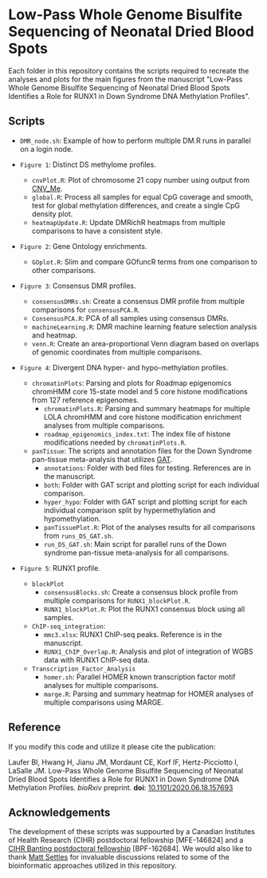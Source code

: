 # Low-Pass Whole Genome Bisulfite Sequencing of Neonatal Dried Blood Spots

Each folder in this repository contains the scripts required to recreate the analyses and plots for the main figures from the manuscript "Low-Pass Whole Genome Bisulfite Sequencing of Neonatal Dried Blood Spots Identifies a Role for RUNX1 in Down Syndrome DNA Methylation Profiles". 

## Scripts

- `DMR_node.sh`: Example of how to perform multiple DM.R runs in parallel on a login node. 

- `Figure 1`: Distinct DS methylome profiles.
	- `cnvPlot.R`: Plot of chromosome 21 copy number using output from [CNV_Me](https://github.com/hyeyeon-hwang/CNV_Me).
	- `global.R`: Process all samples for equal CpG coverage and smooth, test for global methylation differences, and create a single CpG density plot.
	- `heatmapUpdate.R`: Update DMRichR heatmaps from multiple comparisons to have a consistent style.
	
- `Figure 2`: Gene Ontology enrichments.
	- `GOplot.R`: Slim and compare GOfuncR terms from one comparison to other comparisons.
	
- `Figure 3`: Consensus DMR profiles.
	- `consensusDMRs.sh`: Create a consensus DMR profile from multiple comparisons for `consensusPCA.R`.
	- `ConsensusPCA.R`: PCA of all samples using consensus DMRs.
	- `machineLearning.R`: DMR machine learning feature selection analysis and heatmap.
	- `venn.R`: Create an area-proportional Venn diagram based on overlaps of genomic coordinates from multiple comparisons.
	
- `Figure 4`: Divergent DNA hyper- and hypo-methylation profiles.
	- `chromatinPlots`: Parsing and plots for Roadmap epigenomics chromHMM core 15-state model and 5 core histone modifications from 127 reference epigenomes.
		- `chromatinPlots.R`: Parsing and summary heatmaps for multiple LOLA chromHMM and core histone modification enrichment analyses from multiple comparisons.
		- `roadmap_epigenomics_index.txt`: The index file of histone modifications needed by `chromatinPlots.R`.
	- `panTissue`: The scripts and annotation files for the Down Syndrome pan-tissue meta-analysis that utilizes [GAT](https://github.com/AndreasHeger/gat).
		- `annotations`: Folder with bed files for testing. References are in the manuscript.
		- `both`: Folder with GAT script and plotting script for each individual comparison.
		- `hyper_hypo`: Folder with GAT script and plotting script for each individual comparison split by hypermethylation and hypomethylation.
		- `panTissuePlot.R`: Plot of the analyses results for all comparisons from `runs_DS_GAT.sh`.
		- `run_DS_GAT.sh`: Main script for parallel runs of the Down syndrome pan-tissue meta-analysis for all comparisons. 

- `Figure 5`: RUNX1 profile.
	- `blockPlot`
		- `consensusBlocks.sh`: Create a consensus block profile from multiple comparisons for `RUNX1_blockPlot.R`.
		- `RUNX1_blockPlot.R`: Plot the RUNX1 consensus block using all samples.
	- `ChIP-seq_integration`:
		- `mmc3.xlsx`: RUNX1 ChIP-seq peaks. Reference is in the manuscript.
		- `RUNX1_ChIP_Overlap.R`: Analysis and plot of integration of WGBS data with RUNX1 ChIP-seq data.
	- `Transcription_Factor_Analysis`
		- `homer.sh`: Parallel HOMER known transcription factor motif analyses for multiple comparisons.
		- `marge.R`: Parsing and summary heatmap for HOMER analyses of multiple comparisons using MARGE.
		
## Reference

If you modify this code and utilize it please cite the publication:

Laufer BI, Hwang H, Jianu JM, Mordaunt CE, Korf IF, Hertz-Picciotto I, LaSalle JM. Low-Pass Whole Genome Bisulfite Sequencing of Neonatal Dried Blood Spots Identifies a Role for RUNX1 in Down Syndrome DNA Methylation Profiles. *bioRxiv* preprint. **doi**: [10.1101/2020.06.18.157693](https://doi.org/10.1101/2020.06.18.157693)

## Acknowledgements

The development of these scripts was suppourted by a Canadian Institutes of Health Research (CIHR) postdoctoral fellowship [MFE-146824] and a [CIHR Banting postdoctoral fellowship](https://banting.fellowships-bourses.gc.ca/en/2018-2019-eng.html) [BPF-162684].  We would also like to thank [Matt Settles](https://github.com/msettles) for invaluable discussions related to some of the bioinformatic approaches utilized in this repository.
